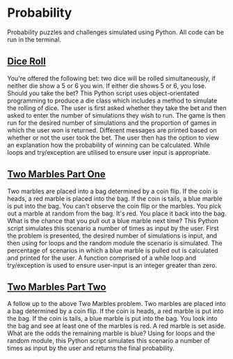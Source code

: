 # Probability
Probability puzzles and challenges simulated using Python. All code can be run in the terminal.

## [Dice Roll](dice_roll.py)

You're offered the following bet: two dice will be rolled simultaneously, if neither die show a 5 or 6 you win. If either die shows 5 or 6, you lose. Should you take the bet? This Python script uses object-orientated programming to produce a die class which includes a method to simulate the rolling of dice. The user is first asked whether they take the bet and then asked to enter the number of simulations they wish to run. The game is then run for the desired number of simulations and the proportion of games in which the user won is returned. Different messages are printed based on whether or not the user took the bet. The user then has the option to view an explanation how the probability of winning can be calculated. While loops and try/exception are utilised to ensure user input is appropriate.

## [Two Marbles Part One](two_marbles_part_one.py)

Two marbles are placed into a bag determined by a coin flip. If the coin is heads, a red marble is placed into the bag. If the coin is tails, a blue marble is put into the bag. You can't observe the coin flip or the marbles. You pick out a marble at random from the bag. It's red. You place it back into the bag. What is the chance that you pull out a blue marble next time? This Python script simulates this scenario a number of times as input by the user. First the problem is presented, the desired number of simulations is input, and then using for loops and the random module the scenario is simulated. The percentage of scenarios in which a blue marble is pulled out is calculated and printed for the user. A function comprised of a while loop and try/exception is used to ensure user-input is an integer greater than zero.

## [Two Marbles Part Two](two_marbles_part_two.py)

A follow up to the above Two Marbles problem. Two marbles are placed into a bag determined by a coin flip. If the coin is heads, a red marble is put into the bag. If the coin is tails, a blue marble is put into the bag. You look into the bag and see at least one of the marbles is red. A red marble is set aside. What are the odds the remaining marble is blue? Using for loops and the random module, this Python script simulates this scenario a number of times as input by the user and returns the final probability.
